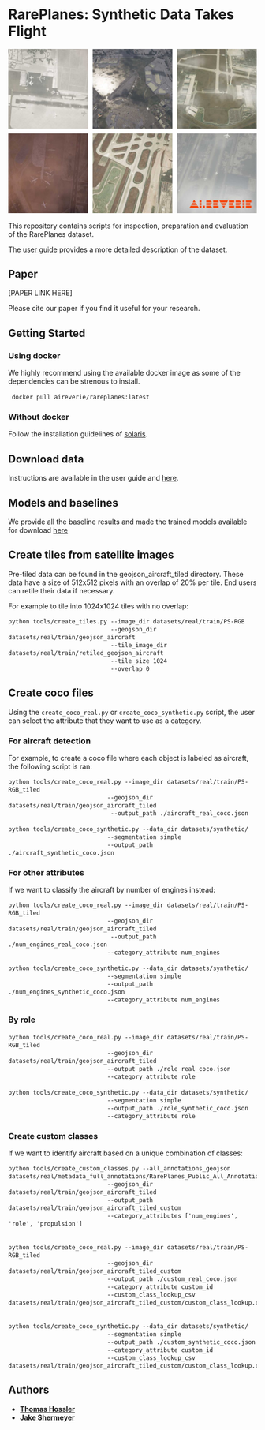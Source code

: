 # RarePlanes: Synthetic Data Takes Flight

![](figures/AIReverie_Airports_Weather.jpg)

This repository contains scripts for inspection, preparation and evaluation of the RarePlanes dataset. 

The [user guide](https://www.cosmiqworks.org/rareplanes-public-user-guide/) provides a more detailed description of the dataset.

## Paper

[PAPER LINK HERE]

Please cite our paper if you find it useful for your research.


## Getting Started

### Using docker

We highly recommend using the available docker image as some of the dependencies can be strenous 
to install.

` docker pull aireverie/rareplanes:latest`


### Without docker

Follow the installation guidelines of [solaris](https://github.com/CosmiQ/solaris). 

## Download data

Instructions are available in the user guide and [here](datasets/README.md).


## Models and baselines

We provide all the baseline results and made the trained models available for 
download [here](models/README.md)


## Create tiles from satellite images
Pre-tiled data can be found in the geojson_aircraft_tiled directory.  These data have a size of 512x512 pixels with an overlap of 20% per tile.  End users can retile their data if necessary.  

For example to tile into 1024x1024 tiles with no overlap:
```
python tools/create_tiles.py --image_dir datasets/real/train/PS-RGB
                             --geojson_dir datasets/real/train/geojson_aircraft
                             --tile_image_dir datasets/real/train/retiled_geojson_aircraft
                             --tile_size 1024
                             --overlap 0
```
## Create coco files

Using the `create_coco_real.py` or `create_coco_synthetic.py`  script, the user can select the attribute that they want to use as a category.

### For aircraft detection

For example, to create a coco file where each object is labeled as aircraft, the following script is ran:
```
python tools/create_coco_real.py --image_dir datasets/real/train/PS-RGB_tiled
                            --geojson_dir datasets/real/train/geojson_aircraft_tiled
                             --output_path ./aircraft_real_coco.json
                             
python tools/create_coco_synthetic.py --data_dir datasets/synthetic/
                            --segmentation simple
                            --output_path ./aircraft_synthetic_coco.json
```

### For other attributes
If we want to classify the aircraft by number of engines instead:
```
python tools/create_coco_real.py --image_dir datasets/real/train/PS-RGB_tiled
                            --geojson_dir datasets/real/train/geojson_aircraft_tiled
                             --output_path ./num_engines_real_coco.json
                            --category_attribute num_engines
                            
python tools/create_coco_synthetic.py --data_dir datasets/synthetic/
                            --segmentation simple
                            --output_path ./num_engines_synthetic_coco.json
                            --category_attribute num_engines
```

### By role

```
python tools/create_coco_real.py --image_dir datasets/real/train/PS-RGB_tiled
                            --geojson_dir datasets/real/train/geojson_aircraft_tiled
                            --output_path ./role_real_coco.json
                            --category_attribute role
                           
python tools/create_coco_synthetic.py --data_dir datasets/synthetic/
                            --segmentation simple
                            --output_path ./role_synthetic_coco.json
                            --category_attribute role                          
```

### Create custom classes
If we want to identify aircraft based on a unique combination of classes:
```
python tools/create_custom_classes.py --all_annotations_geojson datasets/real/metadata_full_annotations/RarePlanes_Public_All_Annotations.geojson
                            --geojson_dir datasets/real/train/geojson_aircraft_tiled
                            --output_path datasets/real/train/geojson_aircraft_tiled_custom
                            --category_attributes ['num_engines', 'role', 'propulsion']
                            
                            
python tools/create_coco_real.py --image_dir datasets/real/train/PS-RGB_tiled
                            --geojson_dir datasets/real/train/geojson_aircraft_tiled_custom
                            --output_path ./custom_real_coco.json
                            --category_attribute custom_id
                            --custom_class_lookup_csv datasets/real/train/geojson_aircraft_tiled_custom/custom_class_lookup.csv
                            
                            
python tools/create_coco_synthetic.py --data_dir datasets/synthetic/
                            --segmentation simple
                            --output_path ./custom_synthetic_coco.json
                            --category_attribute custom_id
                            --custom_class_lookup_csv datasets/real/train/geojson_aircraft_tiled_custom/custom_class_lookup.csv
```

## Authors

* **[Thomas Hossler](thomas.hossler@aireverie.com)** 
* **[Jake Shermeyer](jshermeyer@iqt.org)**

